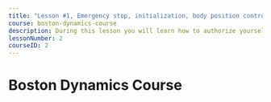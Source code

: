 ```yaml
---
title: "Lesson #1, Emergency stop, initialization, body position control"
course: boston-dynamics-course
description: During this lesson you will learn how to authorize yourself as a user, get motor power control and send basic commands to Spot.
lessonNumber: 2
courseID: 2
---
```


# Boston Dynamics Course